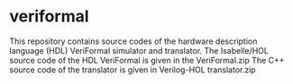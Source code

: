# veriformal
This repository contains source codes of the hardware description language (HDL) VeriFormal simulator and translator. 
  The Isabelle/HOL source code of the HDL VeriFormal is given in the VeriFormal.zip
  The C++ source code of the translator is given in Verilog-HOL translator.zip
